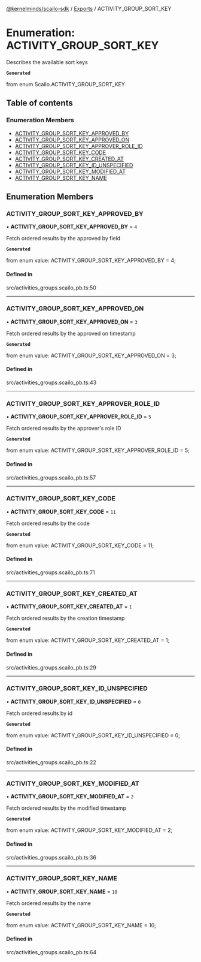 [@kernelminds/scailo-sdk](../README.md) / [Exports](../modules.md) / ACTIVITY\_GROUP\_SORT\_KEY

# Enumeration: ACTIVITY\_GROUP\_SORT\_KEY

Describes the available sort keys

**`Generated`**

from enum Scailo.ACTIVITY_GROUP_SORT_KEY

## Table of contents

### Enumeration Members

- [ACTIVITY\_GROUP\_SORT\_KEY\_APPROVED\_BY](ACTIVITY_GROUP_SORT_KEY.md#activity_group_sort_key_approved_by)
- [ACTIVITY\_GROUP\_SORT\_KEY\_APPROVED\_ON](ACTIVITY_GROUP_SORT_KEY.md#activity_group_sort_key_approved_on)
- [ACTIVITY\_GROUP\_SORT\_KEY\_APPROVER\_ROLE\_ID](ACTIVITY_GROUP_SORT_KEY.md#activity_group_sort_key_approver_role_id)
- [ACTIVITY\_GROUP\_SORT\_KEY\_CODE](ACTIVITY_GROUP_SORT_KEY.md#activity_group_sort_key_code)
- [ACTIVITY\_GROUP\_SORT\_KEY\_CREATED\_AT](ACTIVITY_GROUP_SORT_KEY.md#activity_group_sort_key_created_at)
- [ACTIVITY\_GROUP\_SORT\_KEY\_ID\_UNSPECIFIED](ACTIVITY_GROUP_SORT_KEY.md#activity_group_sort_key_id_unspecified)
- [ACTIVITY\_GROUP\_SORT\_KEY\_MODIFIED\_AT](ACTIVITY_GROUP_SORT_KEY.md#activity_group_sort_key_modified_at)
- [ACTIVITY\_GROUP\_SORT\_KEY\_NAME](ACTIVITY_GROUP_SORT_KEY.md#activity_group_sort_key_name)

## Enumeration Members

### ACTIVITY\_GROUP\_SORT\_KEY\_APPROVED\_BY

• **ACTIVITY\_GROUP\_SORT\_KEY\_APPROVED\_BY** = ``4``

Fetch ordered results by the approved by field

**`Generated`**

from enum value: ACTIVITY_GROUP_SORT_KEY_APPROVED_BY = 4;

#### Defined in

src/activities_groups.scailo_pb.ts:50

___

### ACTIVITY\_GROUP\_SORT\_KEY\_APPROVED\_ON

• **ACTIVITY\_GROUP\_SORT\_KEY\_APPROVED\_ON** = ``3``

Fetch ordered results by the approved on timestamp

**`Generated`**

from enum value: ACTIVITY_GROUP_SORT_KEY_APPROVED_ON = 3;

#### Defined in

src/activities_groups.scailo_pb.ts:43

___

### ACTIVITY\_GROUP\_SORT\_KEY\_APPROVER\_ROLE\_ID

• **ACTIVITY\_GROUP\_SORT\_KEY\_APPROVER\_ROLE\_ID** = ``5``

Fetch ordered results by the approver's role ID

**`Generated`**

from enum value: ACTIVITY_GROUP_SORT_KEY_APPROVER_ROLE_ID = 5;

#### Defined in

src/activities_groups.scailo_pb.ts:57

___

### ACTIVITY\_GROUP\_SORT\_KEY\_CODE

• **ACTIVITY\_GROUP\_SORT\_KEY\_CODE** = ``11``

Fetch ordered results by the code

**`Generated`**

from enum value: ACTIVITY_GROUP_SORT_KEY_CODE = 11;

#### Defined in

src/activities_groups.scailo_pb.ts:71

___

### ACTIVITY\_GROUP\_SORT\_KEY\_CREATED\_AT

• **ACTIVITY\_GROUP\_SORT\_KEY\_CREATED\_AT** = ``1``

Fetch ordered results by the creation timestamp

**`Generated`**

from enum value: ACTIVITY_GROUP_SORT_KEY_CREATED_AT = 1;

#### Defined in

src/activities_groups.scailo_pb.ts:29

___

### ACTIVITY\_GROUP\_SORT\_KEY\_ID\_UNSPECIFIED

• **ACTIVITY\_GROUP\_SORT\_KEY\_ID\_UNSPECIFIED** = ``0``

Fetch ordered results by id

**`Generated`**

from enum value: ACTIVITY_GROUP_SORT_KEY_ID_UNSPECIFIED = 0;

#### Defined in

src/activities_groups.scailo_pb.ts:22

___

### ACTIVITY\_GROUP\_SORT\_KEY\_MODIFIED\_AT

• **ACTIVITY\_GROUP\_SORT\_KEY\_MODIFIED\_AT** = ``2``

Fetch ordered results by the modified timestamp

**`Generated`**

from enum value: ACTIVITY_GROUP_SORT_KEY_MODIFIED_AT = 2;

#### Defined in

src/activities_groups.scailo_pb.ts:36

___

### ACTIVITY\_GROUP\_SORT\_KEY\_NAME

• **ACTIVITY\_GROUP\_SORT\_KEY\_NAME** = ``10``

Fetch ordered results by the name

**`Generated`**

from enum value: ACTIVITY_GROUP_SORT_KEY_NAME = 10;

#### Defined in

src/activities_groups.scailo_pb.ts:64
